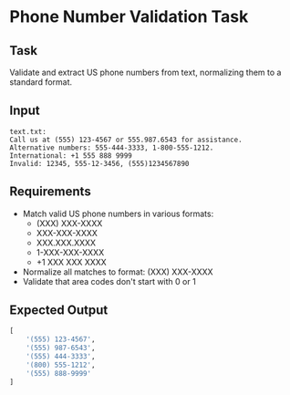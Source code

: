 # Phone Number Validation Task

## Task
Validate and extract US phone numbers from text, normalizing them to a standard format.

## Input
```
text.txt:
Call us at (555) 123-4567 or 555.987.6543 for assistance.
Alternative numbers: 555-444-3333, 1-800-555-1212.
International: +1 555 888 9999
Invalid: 12345, 555-12-3456, (555)1234567890
```

## Requirements
- Match valid US phone numbers in various formats:
  - (XXX) XXX-XXXX
  - XXX-XXX-XXXX
  - XXX.XXX.XXXX
  - 1-XXX-XXX-XXXX
  - +1 XXX XXX XXXX
- Normalize all matches to format: (XXX) XXX-XXXX
- Validate that area codes don't start with 0 or 1

## Expected Output
```python
[
    '(555) 123-4567',
    '(555) 987-6543',
    '(555) 444-3333',
    '(800) 555-1212',
    '(555) 888-9999'
]
```